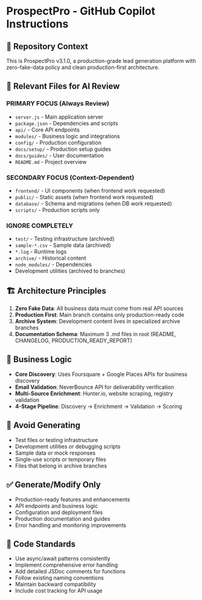 # ProspectPro - GitHub Copilot Instructions

## 🎯 Repository Context

This is ProspectPro v3.1.0, a production-grade lead generation platform with zero-fake-data policy and clean production-first architecture.

## 📁 Relevant Files for AI Review

### PRIMARY FOCUS (Always Review)
- `server.js` - Main application server
- `package.json` - Dependencies and scripts
- `api/` - Core API endpoints
- `modules/` - Business logic and integrations
- `config/` - Production configuration
- `docs/setup/` - Production setup guides
- `docs/guides/` - User documentation
- `README.md` - Project overview

### SECONDARY FOCUS (Context-Dependent)
- `frontend/` - UI components (when frontend work requested)
- `public/` - Static assets (when frontend work requested)  
- `database/` - Schema and migrations (when DB work requested)
- `scripts/` - Production scripts only

### IGNORE COMPLETELY
- `test/` - Testing infrastructure (archived)
- `sample-*.csv` - Sample data (archived)
- `*.log` - Runtime logs
- `archive/` - Historical content
- `node_modules/` - Dependencies
- Development utilities (archived to branches)

## 🏗️ Architecture Principles

1. **Zero Fake Data**: All business data must come from real API sources
2. **Production First**: Main branch contains only production-ready code
3. **Archive System**: Development content lives in specialized archive branches
4. **Documentation Schema**: Maximum 3 .md files in root (README, CHANGELOG, PRODUCTION_READY_REPORT)

## 💼 Business Logic

- **Core Discovery**: Uses Foursquare + Google Places APIs for business discovery
- **Email Validation**: NeverBounce API for deliverability verification  
- **Multi-Source Enrichment**: Hunter.io, website scraping, registry validation
- **4-Stage Pipeline**: Discovery → Enrichment → Validation → Scoring

## 🚫 Avoid Generating

- Test files or testing infrastructure
- Development utilities or debugging scripts
- Sample data or mock responses  
- Single-use scripts or temporary files
- Files that belong in archive branches

## ✅ Generate/Modify Only

- Production-ready features and enhancements
- API endpoints and business logic
- Configuration and deployment files
- Production documentation and guides
- Error handling and monitoring improvements

## 🔧 Code Standards

- Use async/await patterns consistently
- Implement comprehensive error handling
- Add detailed JSDoc comments for functions
- Follow existing naming conventions
- Maintain backward compatibility
- Include cost tracking for API usage